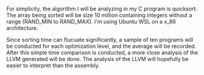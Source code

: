 For simplicity, the algorithm I will be analyzing in my C program is quicksort. The array being sorted will be size 10 million containing integers without a range (RAND\_MIN to RAND\_MAX). I'm using Ubuntu WSL on a x\_86 architecture.

Since sorting time can flucuate significantly, a sample of ten programs will be conducted for each optimization level, and the average will be recorded. After this simple time comparison is conducted, a more close analysis of the LLVM generated will be done. The analysis of the LLVM will hopefully be easier to interpret than the assembly.
